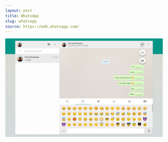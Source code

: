 ```yaml
---
layout: post
title: WhatsApp
slug: whatsapp
source: https://web.whatsapp.com/
---
```


<img src="/screenshots/whatsapp.png" alt="WhatsApp">
